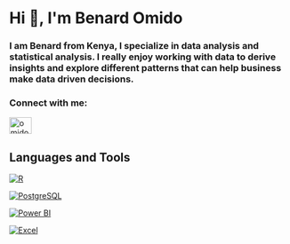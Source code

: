 <h1 align="left">Hi 👋, I'm Benard Omido</h1>
<h3 align="left">I am Benard from Kenya, I specialize in data analysis and statistical analysis. I really enjoy working with data to derive insights and explore different patterns that can help business make data driven decisions.</h>

<h3 align="left">Connect with me:</h3>
<p align="left">
<a href="https://twitter.com/omido254" target="blank"><img align="center" src="https://raw.githubusercontent.com/rahuldkjain/github-profile-readme-generator/master/src/images/icons/Social/twitter.svg" alt="omido254" height="30" width="40" /></a>
</p>


## Languages and Tools

[![R](https://img.shields.io/badge/R-276DC3?style=flat-square&logo=r&logoColor=white)](https://www.r-project.org/)

[![PostgreSQL](https://img.shields.io/badge/PostgreSQL-336791?style=flat-square&logo=postgresql&logoColor=white)](https://www.postgresql.org/)

[![Power BI](https://img.shields.io/badge/Power_BI-F2C811?style=flat-square&logo=power-bi&logoColor=black)](https://powerbi.microsoft.com/)

[![Excel](https://img.shields.io/badge/Excel-217346?style=flat-square&logo=microsoft-excel&logoColor=white)](https://www.microsoft.com/en-us/microsoft-365/excel)






